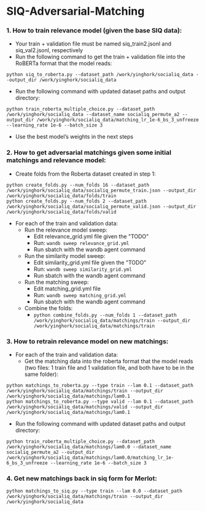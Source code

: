 # SIQ-Adversarial-Matching


### 1. How to train relevance model (given the base SIQ data): 
- Your train + validation file must be named siq_train2.jsonl and siq_val2.jsonl, respectively
- Run the following command to get the train + validation file into the RoBERTa format that the model reads:

```
python siq_to_roberta.py --dataset_path /work/yinghork/socialiq_data --output_dir /work/yinghork/socialiq_data
```

- Run the following command with updated dataset paths and output directory: 
    
```
python train_roberta_multiple_choice.py --dataset_path /work/yinghork/socialiq_data --dataset_name socialiq_permute_a2 --output_dir /work/yinghork/socialiq_data/matching_lr_1e-6_bs_3_unfreeze --learning_rate 1e-6 --batch_size 3
```

- Use the best model’s weights in the next steps


### 2. How to get adversarial matchings given some initial matchings and relevance model:
- Create folds from the Roberta dataset created in step 1: 

```
python create_folds.py --num_folds 16 --dataset_path /work/yinghork/socialiq_data/socialiq_permute_train.json --output_dir /work/yinghork/socialiq_data/folds/train
python create_folds.py --num_folds 2 --dataset_path /work/yinghork/socialiq_data/socialiq_permute_valid.json --output_dir /work/yinghork/socialiq_data/folds/valid
```

- For each of the train and validation data: 
    - Run the relevance model sweep:
        - Edit relevance_grid.yml file given the "TODO"
        - Run: ```wandb sweep relevance_grid.yml```
        - Run sbatch with the wandb agent command
    - Run the similarity model sweep:
        - Edit similarity_grid.yml file given the "TODO"
        - Run: ```wandb sweep similarity_grid.yml```
        - Run sbatch with the wandb agent command
    - Run the matching sweep: 
        - Edit matching_grid.yml file
        - Run: ```wandb sweep matching_grid.yml```
        - Run sbatch with the wandb agent command
    - Combine the folds: 
        - ```python combine_folds.py --num_folds 1 --dataset_path /work/yinghork/socialiq_data/matchings/train --output_dir /work/yinghork/socialiq_data/matchings/train```

### 3. How to retrain relevance model on new matchings: 
- For each of the train and validation data: 
    - Get the matching data into the roberta format that the model reads (two files: 1 train file and 1 validation file, and both have to be in the same folder):
```
python matchings_to_roberta.py --type train --lam 0.1 --dataset_path /work/yinghork/socialiq_data/matchings/train --output_dir /work/yinghork/socialiq_data/matchings/lam0.1
python matchings_to_roberta.py --type valid --lam 0.1 --dataset_path /work/yinghork/socialiq_data/matchings/valid --output_dir /work/yinghork/socialiq_data/matchings/lam0.1
```
- Run the following command with updated dataset paths and output directory: 
```
python train_roberta_multiple_choice.py --dataset_path /work/yinghork/socialiq_data/matchings/lam0.0 --dataset_name socialiq_permute_a2 --output_dir /work/yinghork/socialiq_data/matchings/lam0.0/matching_lr_1e-6_bs_3_unfreeze --learning_rate 1e-6 --batch_size 3
```

### 4. Get new matchings back in siq form for Merlot:
```
python matchings_to_siq.py --type train --lam 0.0 --dataset_path /work/yinghork/socialiq_data/matchings/train --output_dir /work/yinghork/socialiq_data
```

